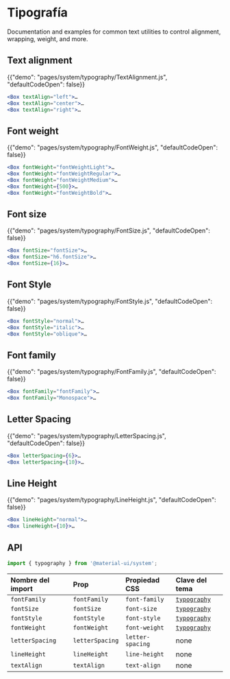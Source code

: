 # Tipografía

<p class="description">Documentation and examples for common text utilities to control alignment, wrapping, weight, and more.</p>

## Text alignment

{{"demo": "pages/system/typography/TextAlignment.js", "defaultCodeOpen": false}}

```jsx
<Box textAlign="left">…
<Box textAlign="center">…
<Box textAlign="right">…
```

## Font weight

{{"demo": "pages/system/typography/FontWeight.js", "defaultCodeOpen": false}}

```jsx
<Box fontWeight="fontWeightLight">…
<Box fontWeight="fontWeightRegular">…
<Box fontWeight="fontWeightMedium">…
<Box fontWeight={500}>…
<Box fontWeight="fontWeightBold">…
```

## Font size

{{"demo": "pages/system/typography/FontSize.js", "defaultCodeOpen": false}}

```jsx
<Box fontSize="fontSize">…
<Box fontSize="h6.fontSize">…
<Box fontSize={16}>…
```

## Font Style

{{"demo": "pages/system/typography/FontStyle.js", "defaultCodeOpen": false}}

```jsx
<Box fontStyle="normal">…
<Box fontStyle="italic">…
<Box fontStyle="oblique">…
```

## Font family

{{"demo": "pages/system/typography/FontFamily.js", "defaultCodeOpen": false}}

```jsx
<Box fontFamily="fontFamily">…
<Box fontFamily="Monospace">…
```

## Letter Spacing

{{"demo": "pages/system/typography/LetterSpacing.js", "defaultCodeOpen": false}}

```jsx
<Box letterSpacing={6}>…
<Box letterSpacing={10}>…
```

## Line Height

{{"demo": "pages/system/typography/LineHeight.js", "defaultCodeOpen": false}}

```jsx
<Box lineHeight="normal">…
<Box lineHeight={10}>…
```

## API

```js
import { typography } from '@material-ui/system';
```

| Nombre del import | Prop            | Propiedad CSS    | Clave del tema                                                         |
|:----------------- |:--------------- |:---------------- |:---------------------------------------------------------------------- |
| `fontFamily`      | `fontFamily`    | `font-family`    | [`typography`](/customization/default-theme/?expand-path=$.typography) |
| `fontSize`        | `fontSize`      | `font-size`      | [`typography`](/customization/default-theme/?expand-path=$.typography) |
| `fontStyle`       | `fontStyle`     | `font-style`     | [`typography`](/customization/default-theme/?expand-path=$.typography) |
| `fontWeight`      | `fontWeight`    | `font-weight`    | [`typography`](/customization/default-theme/?expand-path=$.typography) |
| `letterSpacing`   | `letterSpacing` | `letter-spacing` | none                                                                   |
| `lineHeight`      | `lineHeight`    | `line-height`    | none                                                                   |
| `textAlign`       | `textAlign`     | `text-align`     | none                                                                   |